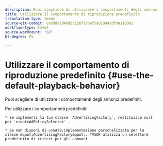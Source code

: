 ```yaml
---
description: Puoi scegliere di utilizzare i comportamenti degli annunci predefiniti.
title: Utilizzare il comportamento di riproduzione predefinito
translation-type: tm+mt
source-git-commit: 89bdda1d4bd5c126f19ba75a819942df901183d1
workflow-type: tm+mt
source-wordcount: '60'
ht-degree: 0%

---
```



# Utilizzare il comportamento di riproduzione predefinito {#use-the-default-playback-behavior}

Puoi scegliere di utilizzare i comportamenti degli annunci predefiniti.

Per utilizzare i comportamenti predefiniti:

    * Se implementi la tua classe `AdvertisingFactory`, restituisce null per `createAdPolicySelector` .
    
    * Se non disponi di un&#39;implementazione personalizzata per la classe &quot;AdvertisingFactory&quot;, TVSDK utilizza un selettore predefinito di criteri per gli annunci .